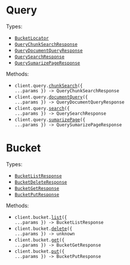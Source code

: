 # Query

Types:

- <code><a href="./src/resources/query.ts">BucketLocator</a></code>
- <code><a href="./src/resources/query.ts">QueryChunkSearchResponse</a></code>
- <code><a href="./src/resources/query.ts">QueryDocumentQueryResponse</a></code>
- <code><a href="./src/resources/query.ts">QuerySearchResponse</a></code>
- <code><a href="./src/resources/query.ts">QuerySumarizePageResponse</a></code>

Methods:

- <code title="post /v1/chunk_search">client.query.<a href="./src/resources/query.ts">chunkSearch</a>({ ...params }) -> QueryChunkSearchResponse</code>
- <code title="post /v1/document_query">client.query.<a href="./src/resources/query.ts">documentQuery</a>({ ...params }) -> QueryDocumentQueryResponse</code>
- <code title="post /v1/search">client.query.<a href="./src/resources/query.ts">search</a>({ ...params }) -> QuerySearchResponse</code>
- <code title="post /v1/summarize_page">client.query.<a href="./src/resources/query.ts">sumarizePage</a>({ ...params }) -> QuerySumarizePageResponse</code>

# Bucket

Types:

- <code><a href="./src/resources/bucket.ts">BucketListResponse</a></code>
- <code><a href="./src/resources/bucket.ts">BucketDeleteResponse</a></code>
- <code><a href="./src/resources/bucket.ts">BucketGetResponse</a></code>
- <code><a href="./src/resources/bucket.ts">BucketPutResponse</a></code>

Methods:

- <code title="post /v1/list_objects">client.bucket.<a href="./src/resources/bucket.ts">list</a>({ ...params }) -> BucketListResponse</code>
- <code title="post /v1/delete_object">client.bucket.<a href="./src/resources/bucket.ts">delete</a>({ ...params }) -> unknown</code>
- <code title="post /v1/get_object">client.bucket.<a href="./src/resources/bucket.ts">get</a>({ ...params }) -> BucketGetResponse</code>
- <code title="post /v1/put_object">client.bucket.<a href="./src/resources/bucket.ts">put</a>({ ...params }) -> BucketPutResponse</code>
